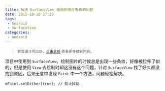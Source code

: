```yaml
---
title: 解决 SurfaceView 画图时图片失真的问题
date: 2015-10-10 17:29
tags:
 - Android
 - SurfaceView
categories:
 - Android
---
```


> <small>转载请注明出处，[点击此处](https://shichaohui.github.io/) 查看更多精彩内容。</small>

项目中使用到 `SurfaceView`，绘制图片的时候总是出现一些条纹，好像被拉伸了似的，但是使用 `View` 去绘制时却这没有这个问题，针对 `SurfaceView` 找了好久都没找到原因，后来无意中发现 `Paint` 中一个方法，问题轻松解决。

```
mPaint.setDither(true); // 防止抖动
```